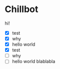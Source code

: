 # Chillbot
hi!
- [X] test
- [X] why
- [X] hello world
- [X] test
- [ ] why
- [ ] hello world
blablabla
